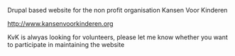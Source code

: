 Drupal based website for the non profit organisation Kansen Voor Kinderen

http://www.kansenvoorkinderen.org

KvK is alwyas looking for volunteers, please let me know
whether you want to participate in maintaining the website

 
